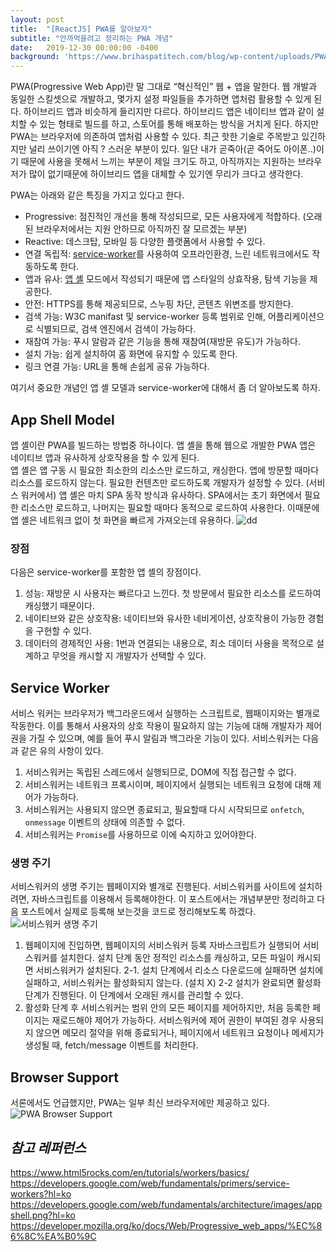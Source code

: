 ```yaml
---
layout: post
title:  "[ReactJS] PWA를 알아보자"
subtitle: "안까먹을려고 정리하는 PWA 개념"
date:   2019-12-30 00:00:00 -0400
background: 'https://www.brihaspatitech.com/blog/wp-content/uploads/PWA-BANNER-5.jpg'
---
```


PWA(Progressive Web App)란 말 그대로 “혁신적인” 웹 + 앱을 말한다. 웹 개발과 동일한 스킬셋으로 개발하고, 몇가지 설정 파일들을 추가하면 앱처럼 활용할 수 있게 된다. 하이브리드 앱과 비슷하게 들리지만 다르다. 하이브리드 앱은 네이티브 앱과 같이 설치할 수 있는 형태로 빌드를 하고, 스토어를 통해 배포하는 방식을 거치게 된다. 하지만 PWA는 브라우저에 의존하여 앱처럼 사용할 수 있다. 최근 핫한 기술로 주목받고 있긴하지만 널리 쓰이기엔 아직 ? 스러운 부분이 있다. 일단 내가 곧죽아(곧 죽어도 아이폰..)이기 때문에 사용을 못해서 느끼는 부분이 제일 크기도 하고, 아직까지는 지원하는 브라우저가 많이 없기때문에 하이브리드 앱을 대체할 수 있기엔 무리가 크다고 생각한다. 

PWA는 아래와 같은 특징을 가지고 있다고 한다.

- Progressive: 점진적인 개선을 통해 작성되므로, 모든 사용자에게 적합하다. (오래된 브라우저에서는 지원 안하므로 아직까진 잘 모르겠는 부분)
- Reactive: 데스크탑, 모바일 등 다양한 플랫폼에서 사용할 수 있다.
- 연결 독립적: [service-worker](https://developers.google.com/web/fundamentals/primers/service-workers?hl=ko)를 사용하여 오프라인환경, 느린 네트워크에서도 작동하도록 한다.
- 앱과 유사: [앱 셸](https://developers.google.com/web/fundamentals/architecture/app-shell?hl=ko)  모드에서 작성되기 때문에 앱 스타일의 상효작용, 탐색 기능을 제공한다.
- 안전: HTTPS를 통해 제공되므로, 스누핑 차단, 콘텐츠 위변조를 방지한다.
- 검색 가능: W3C manifast 및 service-worker 등록 범위로 인해, 어플리케이션으로 식별되므로, 검색 엔진에서 검색이 가능하다.
- 재참여 가능: 푸시 알람과 같은 기능을 통해 재참여(재방문 유도)가 가능하다.
- 설치 가능: 쉽게 설치하여 홈 화면에 유지할 수 있도록 한다.
- 링크 연결 가능: URL을 통해 손쉽게 공유 가능하다.

여기서 중요한 개념인 앱 셸 모델과 service-worker에 대해서 좀 더 알아보도록 하자.

## App Shell Model

앱 셸이란 PWA를 빌드하는 방법중 하나이다. 앱 셸을 통해 웹으로 개발한 PWA 앱은 네이티브 앱과 유사하게 상호작용을 할 수 있게 된다.  
앱 셸은 앱 구동 시 필요한 최소한의 리소스만 로드하고, 캐싱한다. 앱에 방문할 때마다 리소스를 로드하지 않는다. 필요한 컨텐츠만 로드하도록 개발자가 설정할 수 있다. (서비스 워커에서)
앱 셸은 마치 SPA 동작 방식과 유사하다. SPA에서는 초기 화면에서 필요한 리소스만 로드하고, 나머지는 필요할 때마다 동적으로 로드하여 사용한다. 이때문에 앱 셸은 네트워크 없이 첫 화면을 빠르게 가져오는데 유용하다. 
![dd](https://developers.google.com/web/fundamentals/architecture/images/appshell.png?hl=ko)

### 장점
다음은 service-worker를 포함한 앱 셸의 장점이다.

1. 성능: 재방문 시 사용자는 빠르다고 느낀다. 첫 방문에서 필요한 리소스를 로드하여 캐싱했기 때문이다. 
2. 네이티브와 같은 상호작용: 네이티브와 유사한 네비게이션, 상호작용이 가능한 경험을 구현할 수 있다.
3. 데이터의 경제적인 사용: 1번과 연결되는 내용으로, 최소 데이터 사용을 목적으로 설계하고 무엇을 캐시할 지 개발자가 선택할 수 있다.

## Service Worker

서비스 워커는 브라우저가 백그라운드에서 실행하는 스크립트로, 웹패이지와는 별개로 작동한다. 이를 통해서 사용자의 상호 작용이 필요하지 않는 기능에 대해 개발자가 제어권을 가질 수 있으며, 예를 들어 푸시 알림과 백그라운 기능이 있다.
서비스워커는 다음과 같은 유의 사항이 있다.

1. 서비스워커는 독립된 스레드에서 실행되므로, DOM에 직접 접근할 수 없다. 
2. 서비스워커는 네트워크 프록시이며, 페이지에서 실행되는 네트워크 요청에 대해 제어가 가능하다.
3. 서비스워커는 사용되지 않으면 종료되고, 필요할때 다시 시작되므로 `onfetch`, `onmessage` 이벤트의 상태에 의존할 수 없다.
4. 서비스워커는 `Promise`를 사용하므로 이에 숙지하고 있어야한다.


### 생명 주기

서비스워커의 생명 주기는 웹페이지와 별개로 진행된다. 서비스워커를 사이트에 설치하려면, 자바스크립트를 이용해서 등록해야한다. 이 포스트에서는 개념부분만 정리하고 다음 포스트에서 실제로 등록해 보는것을 코드로 정리해보도록 하겠다.
![서비스워커 생명 주기](https://developers.google.com/web/fundamentals/primers/service-workers/images/sw-lifecycle.png?hl=ko)

1. 웹페이지에 진입하면, 웹페이지의 서비스워커 등록 자바스크립트가 실행되어 서비스워커를 설치한다. 설치 단계 동안 정적인 리소스를 캐싱하고, 모든 파일이 캐시되면 서비스워커가 설치된다. 
2-1. 설치 단계에서 리소스 다운로드에 실패하면 설치에 실패하고, 서비스워커는 활성화되지 않는다. (설치 X) 
2-2 설치가 완료되면 활성화 단계가 진행된다. 이 단계에서 오래된 캐시를 관리할 수 있다.
3. 활성화 단계 후 서비스워커는 범위 안의 모든 페이지를 제어하지만, 처음 등록한 페이지는 재로드해야 제어가 가능하다. 서비스워커에 제어 권한이 부여된 경우 사용되지 않으면 메모리 절약을 위해 종료되거나, 페이지에서 네트워크 요청이나 메세지가 생성될 때, fetch/message 이벤트를 처리한다.

## Browser Support
서론에서도 언급했지만, PWA는 일부 최신 브라우저에만 제공하고 있다.
![PWA Browser Support](https://www.hubblecommerce.io/user/pages/blog/pwa-ecommerce/08_hubble_crossbrowser.jpg)

## *참고 레퍼런스*
https://www.html5rocks.com/en/tutorials/workers/basics/
https://developers.google.com/web/fundamentals/primers/service-workers?hl=ko
https://developers.google.com/web/fundamentals/architecture/images/appshell.png?hl=ko
https://developer.mozilla.org/ko/docs/Web/Progressive_web_apps/%EC%86%8C%EA%B0%9C
